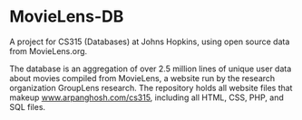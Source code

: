 # MovieLens-DB
A project for CS315 (Databases) at Johns Hopkins, using open source data from MovieLens.org. 

The database is an aggregation of over 2.5 million lines of unique user data about movies compiled from MovieLens, a website run by the research organization GroupLens research. The repository holds all website files that makeup www.arpanghosh.com/cs315, including all HTML, CSS, PHP, and SQL files.
